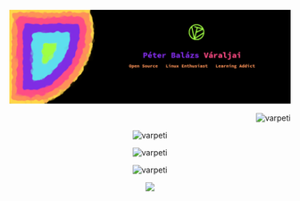 ![Banner](https://github.com/varpeti/varpeti/blob/main/banner.png)

<p align="right"> <img src="https://komarev.com/ghpvc/?username=varpeti&label=Profile%20views&color=orange&style=flat" alt="varpeti" /> </p>

<p align="center"><img src="https://github-readme-stats.vercel.app/api?username=varpeti&show_icons=true&theme=midnight-purple&locale=en&layout=compact" alt="varpeti"/></p>

<p align="center"><img src="https://github-readme-streak-stats.herokuapp.com/?user=varpeti&theme=midnight-purple&mode=weekly" alt="varpeti" /></p>

<p align="center"><img src="https://github-readme-stats.vercel.app/api/top-langs?username=varpeti&show_icons=true&locale=en&layout=compact&theme=midnight-purple&hide=PLSQL,TSQL,HTML,Rich%20Text%20Format&langs_count=10" alt="varpeti"/></p>

<p align="center"><img src="https://github-profile-trophy.vercel.app/?username=varpeti&theme=monokai&column=-1&no-bg=true&no-frame=true"/></p>
